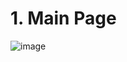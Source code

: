 # 1. Main Page
![image](https://user-images.githubusercontent.com/48541850/120106944-f933a300-c199-11eb-995d-95cc1806b5ea.png)
